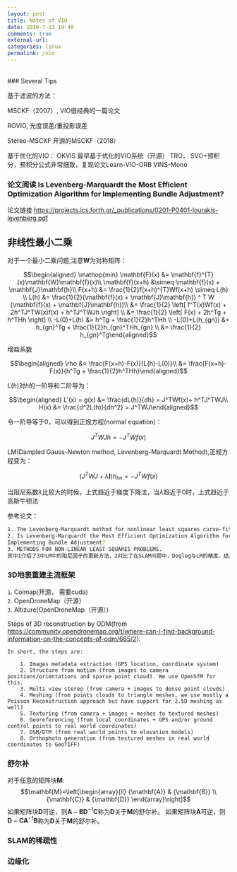 ```yaml
---
layout: post
title: Notes of VIO
date: 2019-7-13 19:40
comments: true 
external-url:
categories: linux
permalink: /vio
---
```

<br>
### Several Tips

基于滤波的方法：

MSCKF（2007）, VIO很经典的一篇论文

ROVIO, 光度误差/重投影误差

Stereo-MSCKF 开源的MSCKF（2018）

基于优化的VIO：
OKVIS 最早基于优化的VIO系统（开源）
TRO， SVO+预积分，预积分公式非常细致，复现论文Learn-VIO-ORB
VINS-Mono


### 论文阅读 Is Levenberg-Marquardt the Most Efficient Optimization Algorithm for Implementing Bundle Adjustment? 

论文链接 <https://projects.ics.forth.gr/_publications/0201-P0401-lourakis-levenberg.pdf>


非线性最小二乘
--------------

对于一个最小二乘问题,注意$\mathbf{W}$为对称矩阵： 

$$\begin{aligned}
    \mathop{min} \mathbf{F}(x) &= \mathbf{f}^{T}(x)\mathbf{W}\mathbf{f}(x)\\
    \mathbf{f}(x+h) &\simeq \mathbf{f}(x) + \mathbf{J}\mathbf{h}\\
    F(x+h) &= \frac{1}{2}f(x+h)^{T}Wf(x+h) \simeq L(h) \\
    L(h) &= \frac{1}{2}(\mathbf{f}(x) + \mathbf{J}\mathbf{h}) ^ T W (\mathbf{f}(x) + \mathbf{J}\mathbf{h})\\     &= \frac{1}{2} \left[  f^T(x)Wf(x)  + 2h^TJ^TW(x)f(x) + h^TJ^TWJh  \right] \\
     &= \frac{1}{2} \left[  F(x)  + 2h^Tg + h^THh  \right] \\
     -L(0)+L(h) &= h^Tg + \frac{1}{2}h^THh \\
     -L(0)+L(h_{gn}) &= h_{gn}^Tg + \frac{1}{2}h_{gn}^THh_{gn} \\
                    &= \frac{1}{2} h_{gn}^Tg\end{aligned}$$

增益系数 

$$\begin{aligned}
    \rho &= \frac{F(x+h)-F(x)}{L(h)-L(0)}\\
        &= \frac{F(x+h)-F(x)}{h^Tg + \frac{1}{2}h^THh}\end{aligned}$$

$L(h)$对$h$的一阶导和二阶导为： 

$$\begin{aligned}
    L'(x) = g(x) &= \frac{dL(h)}{dh} = J^TWf(x)+ h^TJ^TWJ\\
    H(x) &= \frac{d^2L(h)}{dh^2} = J^TWJ\end{aligned}$$

令一阶导等于0，可以得到正规方程(normal equation)： 

$$J^TWJh = -J^TWf(x)$$

LM(Dampled Gauss-Newton method, Levenberg-Marquardt Method),正规方程变为： 

$$(J^TWJ + \lambda \mathbf{I})h_{lm} = -J^TWf(x)$$

当阻尼系数$\lambda$比较大的时候，上式趋近于梯度下降法，当$\lambda$趋近于0时，上式趋近于高斯牛顿法

参考论文：

```bash
1. The Levenberg-Marquardt method for nonlinear least squares curve-fitting problems
2. Is Levenberg-Marquardt the Most Efficient Optimization Algorithm for
Implementing Bundle Adjustment?
3. METHODS FOR NON-LINEAR LEAST SQUARES PROBLEMS.
其中1介绍了3中LM中的阻尼因子的更新方法，2对比了在SLAM问题中，Dogleg与LM的精度，结果Dogleg稍好于LM，3详细介绍了Dogleg与LM算法。
```

### 3D地表重建主流框架
`1`. Colmap(开源， 需要cuda)<br>
`2`. OpenDroneMap（开源）<br>
`3`. Altizure(OpenDroneMap（开源）)

Steps of 3D reconstruction by ODM(from <https://community.opendronemap.org/t/where-can-i-find-background-information-on-the-concepts-of-odm/665/2>).

```
In short, the steps are:

    1. Images metadata extraction (GPS location, coordinate system)
    2. Structure from motion (from images to camera positions/orientations and sparse point cloud). We use OpenSfM for this.
    3. Multi view stereo (from camera + images to dense point clouds)
    4. Meshing (from points clouds to triangle meshes, we use mostly a Poisson Reconstruction approach but have support for 2.5D meshing as well)
    5. Texturing (from camera + images + meshes to textured meshes)
    6. Georeferencing (from local coordinates + GPS and/or ground control points to real world coordinates)
    7. DSM/DTM (from real world points to elevation models)
    8. Orthophoto generation (from textured meshes in real world coordinates to GeoTIFF)
```

### 舒尔补

对于任意的矩阵块$\mathbf{M}$: $$\mathbf{M}=\left[\begin{array}{ll}
        {\mathbf{A}} & {\mathbf{B}} \\
        {\mathbf{C}} & {\mathbf{D}}
        \end{array}\right]$$
如果矩阵块$\mathbf{D}$可逆，则$\mathbf{A}-\mathbf{B D}^{-1} \mathbf{C}$称为$\mathbf{D}$关于$\mathbf{M}$的舒尔补。
如果矩阵块$\mathbf{A}$可逆，则$\mathbf{D}-\mathbf{C A}^{-1} \mathbf{B}$称为$\mathbf{D}$关于$\mathbf{M}$的舒尔补。

### SLAM的稀疏性
<!-- <embed src="{{ site.github_cdn_prefix }}/vio/sparse_property.pdf" style="width: 100%; height:1000"> -->
<!-- <script src="/js/pdfobject.js"></script> -->
<script>PDFObject.embed("{{ site.github_cdn_prefix }}/vio/sparse_property.pdf", "#sparse_property");</script>
<div id="sparse_property"></div>

### 边缘化
<!-- <embed src="{{ site.github_cdn_prefix }}/vio/marginalization.pdf" style="width: 100%; height:1000"> -->
<!-- <script src="/js/pdfobject.js"></script> -->
<script>PDFObject.embed("{{ site.github_cdn_prefix }}/vio/marginalization.pdf", "#marginalization");</script>
<div id="marginalization"></div>

